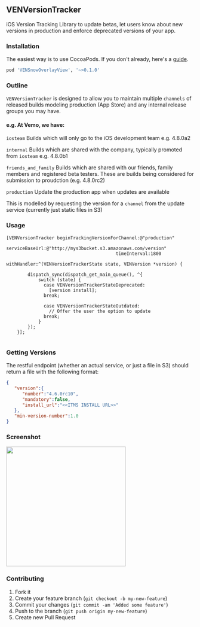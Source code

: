 ## VENVersionTracker

iOS Version Tracking Library to update betas, let users know about new versions in production and enforce deprecated versions of your app.

### Installation
The easiest way is to use CocoaPods. If you don't already, here's a [guide](http://guides.cocoapods.org/using/getting-started.html).
``` ruby
pod 'VENSnowOverlayView', '~>0.1.0'
```

### Outline
`VENVersionTracker` is designed to allow you to maintain multiple `channels` of released builds modeling production (App Store) and any internal release groups you may have.

#### e.g. At Vemo, we have:

`iosteam` Builds which will only go to the iOS development team e.g. 4.8.0a2

`internal` Builds which are shared with the company, typically promoted from `iosteam` e.g. 4.8.0b1

`friends_and_family` Builds which are shared with our friends, family members and registered beta testers. These are builds being considered for submission to proudction (e.g. 4.8.0rc2)

`production` Update the production app when updates are available

This is modelled by requesting the version for a `channel` from the update service (currently just static files in S3)

### Usage
``` objc
[VENVersionTracker beginTrackingVersionForChannel:@"production"
                                       serviceBaseUrl:@"http://mys3bucket.s3.amazonaws.com/version"
                                         timeInterval:1800
                                          withHandler:^(VENVersionTrackerState state, VENVersion *version) {
                                          
        dispatch_sync(dispatch_get_main_queue(), ^{
            switch (state) {
              case VENVersionTrackerStateDeprecated:
                [version install];
              break;
              
              case VENVersionTrackerStateOutdated:
                // Offer the user the option to update
              break;
            }
        });
    }];
    
```

### Getting Versions
The restful endpoint (whether an actual service, or just a file in S3) should return a file with the following format:
``` json
{
   "version":{
      "number":"4.6.0rc10",
      "mandatory":false,
      "install_url":"<<ITMS INSTALL URL>>"
   },
   "min-version-number":1.0 
}
```
### Screenshot
<img src="http://f.cl.ly/items/3B0o3D2z2n230y0O2r3y/iOS%20Simulator%20Screen%20shot%20Jan%2018,%202014,%206.51.36%20PM.png" align="middle" width="320" />


### Contributing

1. Fork it
2. Create your feature branch (`git checkout -b my-new-feature`)
3. Commit your changes (`git commit -am 'Added some feature'`)
4. Push to the branch (`git push origin my-new-feature`)
5. Create new Pull Request
